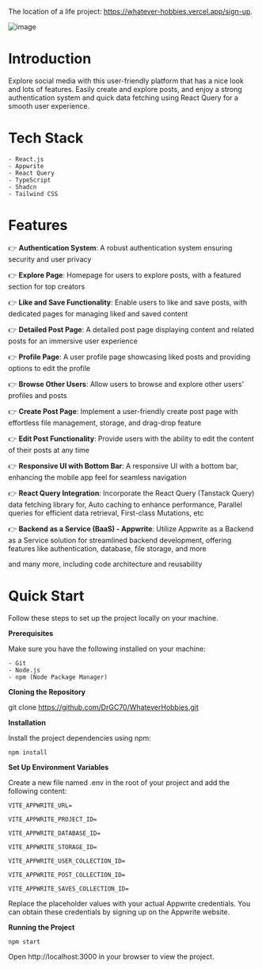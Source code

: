 The location of a life project: https://whatever-hobbies.vercel.app/sign-up.



![image](https://github.com/DrGC70/WhateverHobbies/assets/123336389/cf129cb7-1f75-4b19-9a2c-9effa24749b2)


# **Introduction**

Explore social media with this user-friendly platform that has a nice look and lots of features. Easily create and explore posts, and enjoy a strong authentication system and quick data fetching using React Query for a smooth user experience.

# **Tech Stack**

    - React.js
    - Appwrite
    - React Query
    - TypeScript
    - Shadcn
    - Tailwind CSS


# **Features**

👉 **Authentication System**: A robust authentication system ensuring security and user privacy

👉 **Explore Page**: Homepage for users to explore posts, with a featured section for top creators

👉 **Like and Save Functionality**: Enable users to like and save posts, with dedicated pages for managing liked and saved content

👉 **Detailed Post Page**: A detailed post page displaying content and related posts for an immersive user experience

👉 **Profile Page**: A user profile page showcasing liked posts and providing options to edit the profile

👉 **Browse Other Users**: Allow users to browse and explore other users' profiles and posts

👉 **Create Post Page**: Implement a user-friendly create post page with effortless file management, storage, and drag-drop feature

👉 **Edit Post Functionality**: Provide users with the ability to edit the content of their posts at any time

👉 **Responsive UI with Bottom Bar**: A responsive UI with a bottom bar, enhancing the mobile app feel for seamless navigation

👉 **React Query Integration**: Incorporate the React Query (Tanstack Query) data fetching library for, Auto caching to enhance performance, Parallel queries for efficient data retrieval, First-class Mutations, etc

👉 **Backend as a Service (BaaS) - Appwrite**: Utilize Appwrite as a Backend as a Service solution for streamlined backend development, offering features like authentication, database, file storage, and more

and many more, including code architecture and reusability

# **Quick Start**

Follow these steps to set up the project locally on your machine.

**Prerequisites**

Make sure you have the following installed on your machine:

    - Git
    - Node.js
    - npm (Node Package Manager)

**Cloning the Repository**

git clone https://github.com/DrGC70/WhateverHobbies.git

**Installation**

Install the project dependencies using npm:


    npm install


**Set Up Environment Variables**

Create a new file named .env in the root of your project and add the following content:

    VITE_APPWRITE_URL=

    VITE_APPWRITE_PROJECT_ID=

    VITE_APPWRITE_DATABASE_ID=

    VITE_APPWRITE_STORAGE_ID=

    VITE_APPWRITE_USER_COLLECTION_ID=

    VITE_APPWRITE_POST_COLLECTION_ID=

    VITE_APPWRITE_SAVES_COLLECTION_ID=


Replace the placeholder values with your actual Appwrite credentials. You can obtain these credentials by signing up on the Appwrite website.


**Running the Project**


    npm start


Open http://localhost:3000 in your browser to view the project.
